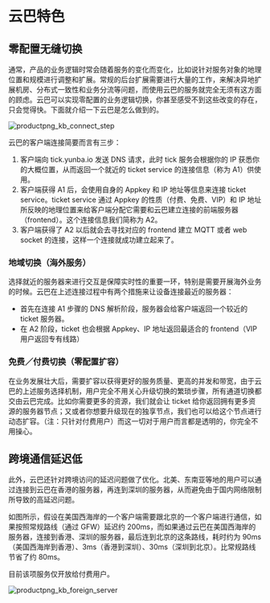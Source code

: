 # 云巴特色

## 零配置无缝切换
通常，产品的业务逻辑时常会随着服务的变化而变化，比如说针对服务对象的地理位置和规模进行调整和扩展。常规的后台扩展需要进行大量的工作，来解决异地扩展机房、分布式一致性和业务分流等问题，而使用云巴的服务就完全无须有这方面的顾虑。云巴可以实现零配置的业务逻辑切换，你甚至感受不到这些改变的存在，只会觉得快。下面就介绍一下云巴是怎么做到的。

![productpng_kb_connect_step](https://raw.githubusercontent.com/yunba/docs/master/image/productpng_kb_connect_step.png)

云巴的客户端连接简要而言有三步：

1. 客户端向 tick.yunba.io 发送 DNS 请求，此时 tick 服务会根据你的 IP 获悉你的大概位置，从而返回一个就近的 ticket service 的连接信息（称为 A1）供使用。
2. 客户端获得 A1 后，会使用自身的 Appkey 和 IP 地址等信息来连接 ticket service。ticket service 通过 Appkey 的性质（付费、免费、VIP）和 IP 地址所反映的地理位置来给客户端分配它需要和云巴建立连接的前端服务器（frontend）。这个连接信息我们简称为 A2。
3. 客户端获得了 A2 以后就会去寻找对应的 frontend 建立 MQTT 或者 web socket 的连接，这样一个连接就成功建立起来了。

### 地域切换（海外服务）
选择就近的服务器来进行交互是保障实时性的重要一环，特别是需要开展海外业务的时候。云巴在上述连接过程中有两个措施来让设备连接最近的服务器：

* 首先在连接 A1 步骤的 DNS 解析阶段，服务器会给客户端返回一个较近的 ticket 服务器。
* 在 A2 阶段，ticket 也会根据 Appkey、IP 地址返回最适合的 frontend（VIP 用户返回专有线路）

### 免费／付费切换（零配置扩容）
在业务发展壮大后，需要扩容以获得更好的服务质量、更高的并发和带宽，由于云巴的上述服务选择机制，用户完全不用关心升级切换的繁琐步骤，所有通道切换都交由云巴完成。比如你需要更多的资源，我们就会让 ticket 给你返回拥有更多资源的服务器节点；又或者你想要升级现在的独享节点，我们也可以给这个节点进行动态扩容。（注：只针对付费用户）而这一切对于用户而言都是透明的，你完全不用操心。

## 跨境通信延迟低

此外，云巴还针对跨境访问的延迟问题做了优化。北美、东南亚等地的用户可以通过连接到云巴在香港的服务器，再连到深圳的服务器，从而避免由于国内网络限制所导致的高延迟问题。

如图所示，假设在美国西海岸的一个客户端需要跟北京的一个客户端进行通信，如果按照常规路线（通过 GFW）延迟约 200ms，而如果通过云巴在美国西海岸的服务器，连接到香港、深圳的服务器，最后连到北京的这条路线，耗时约为 90ms（美国西海岸到香港）、3ms（香港到深圳）、30ms（深圳到北京）。比常规路线节省了约 80ms。

目前该项服务仅开放给付费用户。

![productpng_kb_foreign_server](https://raw.githubusercontent.com/yunba/docs/master/image/productpng_kb_foreign_server.png)

